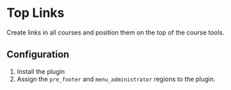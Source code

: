 # Top Links

Create links in all courses and position them on the top of the course tools.

## Configuration

1. Install the plugin
2. Assign the `pre_footer` and `menu_administrator` regions to the plugin. 
